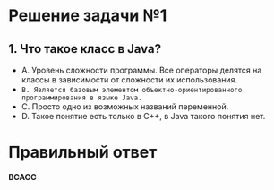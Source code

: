 # Решение задачи №1

## 1. Что такое класс в Java?

- A. Уровень сложности программы. Все операторы делятся на классы в зависимости от сложности их использования.
- `B. Является базовым элементом объектно-ориентирован­ного программирования в языке Java.`
- C. Просто одно из возможных названий переменной.
- D. Такое понятие есть только в C++, в Java такого понятия нет.

# Правильный ответ
__BCACC__